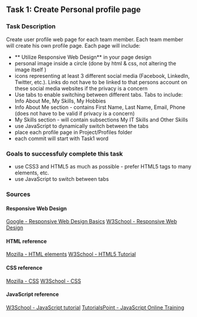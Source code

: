 ## Task 1: Create Personal profile page

### Task Description
Create user profile web page for each team member. Each team member will create his own profile page. Each page will include: 
   * ** Utilize Responsive Web Design** in your page design
   * personal image inside a circle (done by html & css, not altering the image itself ) 
   * icons representing at least 3 different social media (Facebook, LinkedIn, Twitter, etc.). Links do not have to be linked to that persons account on these social media websites if the privacy is a concern
   * Use tabs to enable switching between different tabs. Tabs to include: Info About Me, My Skills, My Hobbies
   * Info About Me section - contains First Name, Last Name, Email, Phone (does not have to be valid if privacy is a concern)
   * My Skills section - will contain subsections My IT Skills and Other Skills
   * use JavaScript to dynamically switch between the tabs
   * place each profile page in Project/Profiles folder
   * each commit will start with Task1 word

### Goals to successfuly complete this task
   * use CSS3 and HTML5 as much as possible - prefer HTML5 tags to many <div> elements, etc.
   * use JavaScript to switch between tabs  

### Sources

#### Responsive Web Design
[Google - Responsive Web Design Basics](https://developers.google.com/web/fundamentals/design-and-ux/responsive/)
[W3School - Responsive Web Design](https://www.w3schools.com/html/html_responsive.asp)

#### HTML reference
[Mozilla - HTML elements](https://developer.mozilla.org/en-US/docs/Web/HTML/Element)
[W3School - HTML5 Tutorial](https://www.w3schools.com/html/)

#### CSS reference
[Mozilla - CSS](https://developer.mozilla.org/en-US/docs/Web/CSS)
[W3School - CSS](https://www.w3schools.com/css/)

#### JavaScript reference
[W3School - JavaScript tutorial](https://www.w3schools.com/js/default.asp)
[TutorialsPoint - JavaScript Online Training](https://www.tutorialspoint.com//javascript_online_training/index.asp)